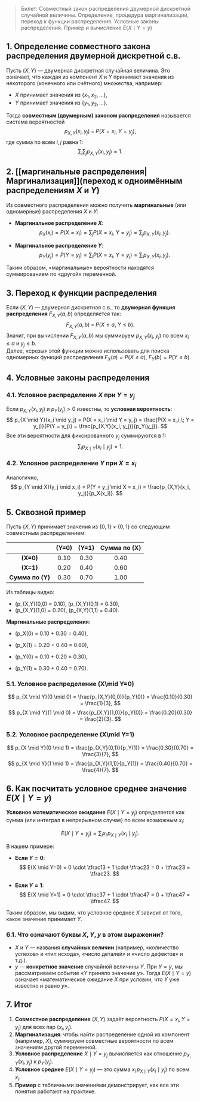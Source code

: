 
> Билет: Совместный закон распределения двумерной дискретной случайной величины. Определение, процедура маргинализации, переход к функции распределения. Условные законы распределения. Пример и вычисление $E(X \mid Y=y)$

## 1. Определение совместного закона распределения двумерной дискретной с.в.

Пусть $(X, Y)$ — двумерная дискретная случайная величина. Это означает, что каждая из компонент $X$ и $Y$ принимает значения из некоторого (конечного или счётного) множества, например:
- $X$ принимает значения из $\{x_1, x_2, \dots\}$,
- $Y$ принимает значения из $\{y_1, y_2, \dots\}$.

Тогда **совместным (двумерным) законом распределения** называется система вероятностей
$$
p_{X,Y}(x_i, y_j) \;=\; P(X = x_i,\; Y = y_j),
$$
где сумма по всем $i,j$ равна 1:
$$
\sum_{i}\sum_{j} p_{X,Y}(x_i, y_j) = 1.
$$

## 2. [[маргинальные распределения|Маргинализация]](переход к одноимённым распределениям $X$ и $Y$)

Из совместного распределения можно получить **маргинальные** (или одномерные) распределения $X$ и $Y$:

- **Маргинальное распределение $X$**:
  $$
  p_X(x_i) = P(X = x_i) = \sum_{j} P(X = x_i,\; Y = y_j) 
            = \sum_{j} p_{X,Y}(x_i, y_j).
  $$

- **Маргинальное распределение $Y$**:
  $$
  p_Y(y_j) = P(Y = y_j) = \sum_{i} P(X = x_i,\; Y = y_j)
            = \sum_{i} p_{X,Y}(x_i, y_j).
  $$

Таким образом, «маргинальные» вероятности находятся суммированием по «другой» переменной.

## 3. Переход к функции распределения

Если $(X, Y)$ — двумерная дискретная с.в., то **двумерная функция распределения** $F_{X,Y}(a,b)$ определяется так:
$$
F_{X,Y}(a, b) \;=\; P(X \le a,\; Y \le b).
$$
Значит, при вычислении $F_{X,Y}(a,b)$ мы суммируем $p_{X,Y}(x_i, y_j)$ по всем $x_i \le a$ и $y_j \le b$.  
Далее, «срезы» этой функции можно использовать для поиска одномерных функций распределения $F_X(a) = P(X \le a)$, $F_Y(b) = P(Y \le b)$.

## 4. Условные законы распределения

### 4.1. Условное распределение $X$ при $Y=y_j$

Если $p_{X,Y}(x_i, y_j)$ и $p_Y(y_j) > 0$ известны, то **условная вероятность**:
$$
p_{X \mid Y}(x_i \mid y_j) 
= P(X = x_i \mid Y = y_j) 
= \frac{P(X = x_i,\; Y = y_j)}{P(Y = y_j)} 
= \frac{p_{X,Y}(x_i, y_j)}{p_Y(y_j)}.
$$
Все эти вероятности для фиксированного $y_j$ суммируются в 1:
$$
\sum_i p_{X \mid Y}(x_i \mid y_j) = 1.
$$

### 4.2. Условное распределение $Y$ при $X=x_i$

Аналогично,
$$
p_{Y \mid X}(y_j \mid x_i) 
= P(Y = y_j \mid X = x_i) 
= \frac{p_{X,Y}(x_i, y_j)}{p_X(x_i)}.
$$

## 5. Сквозной пример

Пусть $(X, Y)$ принимает значения из $\{0,1\}\times\{0,1\}$ со следующим совместным распределением:

|       | \(Y=0\) | \(Y=1\) | Сумма по \(X\) |
|:-----:|:-------:|:-------:|:--------------:|
|**\(X=0\)**| 0.10     | 0.30     | 0.40           |
|**\(X=1\)**| 0.20     | 0.40     | 0.60           |
|**Сумма по \(Y\)**| 0.30     | 0.70     | 1.00           |

Из таблицы видно:

- \(p_{X,Y}(0,0) = 0.10\), \(p_{X,Y}(0,1) = 0.30\),
- \(p_{X,Y}(1,0) = 0.20\), \(p_{X,Y}(1,1) = 0.40\).

**Маргинальные распределения**:

- \(p_X(0) = 0.10 + 0.30 = 0.40\),
- \(p_X(1) = 0.20 + 0.40 = 0.60\),

- \(p_Y(0) = 0.10 + 0.20 = 0.30\),
- \(p_Y(1) = 0.30 + 0.40 = 0.70\).

### 5.1. Условное распределение \(X\mid Y=0\)

$$
p_{X \mid Y}(0 \mid 0) 
= \frac{p_{X,Y}(0,0)}{p_Y(0)} 
= \frac{0.10}{0.30} = \frac{1}{3},
$$
$$
p_{X \mid Y}(1 \mid 0) 
= \frac{p_{X,Y}(1,0)}{p_Y(0)} 
= \frac{0.20}{0.30} = \frac{2}{3}.
$$

### 5.2. Условное распределение \(X\mid Y=1\)

$$
p_{X \mid Y}(0 \mid 1) 
= \frac{p_{X,Y}(0,1)}{p_Y(1)} 
= \frac{0.30}{0.70} = \frac{3}{7},
$$
$$
p_{X \mid Y}(1 \mid 1) 
= \frac{p_{X,Y}(1,1)}{p_Y(1)} 
= \frac{0.40}{0.70} = \frac{4}{7}.
$$

## 6. Как посчитать условное среднее значение $E(X \mid Y = y)$

**Условное математическое ожидание** $E(X \mid Y = y_j)$ определяется как сумма (или интеграл в непрерывном случае) по всем возможным $x_i$:

$$
E(X \mid Y = y_j) 
= \sum_i x_i \, p_{X \mid Y}(x_i \mid y_j).
$$

В нашем примере:

- **Если $Y=0$**:
  $$
  E(X \mid Y=0) 
  = 0 \cdot \tfrac13 + 1 \cdot \tfrac23 
  = 0 + \tfrac23 
  = \tfrac23.
  $$

- **Если $Y=1$**:
  $$
  E(X \mid Y=1) 
  = 0 \cdot \tfrac37 + 1 \cdot \tfrac47
  = 0 + \tfrac47
  = \tfrac47.
  $$

Таким образом, мы видим, что условное среднее $X$ зависит от того, какое значение принимает $Y$.

### 6.1. Что означают буквы $X, Y, y$ в этом выражении?

- $X$ и $Y$ — названия **случайных величин** (например, «количество успехов» и «тип исхода», «число деталей» и «число дефектов» и т.д.).
- $y$ — **конкретное значение** случайной величины $Y$. При $Y=y$, мы рассматриваем событие «$Y$ приняло значение $y$». Тогда $E(X \mid Y=y)$ означает «математическое ожидание $X$ при условии, что $Y$ уже известно и равно $y$».

## 7. Итог

1. **Совместное распределение** $(X,Y)$ задаёт вероятность $P(X=x_i, Y=y_j)$ для всех пар $(x_i, y_j)$.  
2. **Маргинализация**: чтобы найти распределение одной из компонент (например, $X$), суммируем совместные вероятности по всем значениям другой переменной.  
3. **Условное распределение** $X \mid Y=y_j$ вычисляется как отношение $p_{X,Y}(x_i,y_j)$ к $p_Y(y_j)$.  
4. **Условное среднее** $E(X \mid Y=y_j)$ — это сумма $x_i \, p_{X \mid Y}(x_i \mid y_j)$ по всем $x_i$.  
5. **Пример** с табличными значениями демонстрирует, как все эти понятия работают на практике.